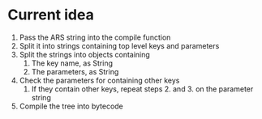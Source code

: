# Current idea
1. Pass the ARS string into the compile function
2. Split it into strings containing top level keys and parameters
3. Split the strings into objects containing
    1. The key name, as String
    2. The parameters, as String
4. Check the parameters for containing other keys
    1. If they contain other keys, repeat steps 2. and 3. on the parameter string
5. Compile the tree into bytecode